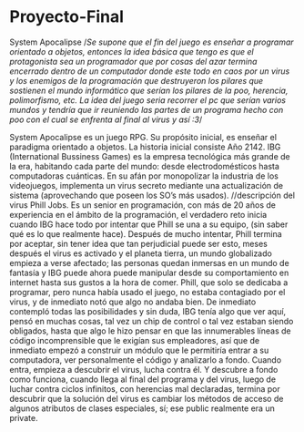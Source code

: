 # Proyecto-Final
System Apocalipse
/*Se supone que el fin del juego es enseñar a programar orientado a objetos, entonces la idea básica que tengo es que el protagonista sea un programador que por cosas del azar termina encerrado dentro de un computador donde este todo en caos por un virus y los enemigos de la programación que destruyeron los pilares que sostienen el mundo informático que serían los pilares de la poo, herencia, polimorfismo, etc.
La idea del juego seria recorrer el pc que serían varios mundos y tendría que ir reuniendo las partes de un programa hecho con poo con el cual se enfrenta al final al virus y así :3*/

System Apocalipse es un juego RPG. Su propósito inicial, es enseñar el paradigma orientado a objetos.
La historia inicial consiste 
Año 2142. IBG (International Bussiness Games) es la empresa tecnológica más grande de la era, habitando cada parte del mundo: desde electrodomésticos hasta computadoras cuánticas. En su afán por monopolizar la industria de los videojuegos, implementa un virus secreto mediante una actualización de sistema (aprovechando que poseen los SO’s  más usados).
//descripción del virus
Phill Jobs. Es un senior en programación, con más de 20 años de experiencia en el ámbito de la programación, el verdadero reto inicia cuando IBG hace todo por intentar que Phill se una a su equipo, (sin saber qué es lo que realmente hace). Después de mucho intentar, Phill termina por aceptar, sin tener idea que tan perjudicial puede ser esto, meses después el virus es activado y el planeta tierra, un mundo globalizado empieza a verse afectado; las personas quedan inmersas en un mundo de fantasía y IBG puede ahora puede manipular desde su comportamiento en internet hasta sus gustos a la hora de comer. Phill, que solo se dedicaba a programar, pero nunca había usado el juego, no estaba contagiado por el virus, y de inmediato notó que algo no andaba bien. 
De inmediato contempló todas las posibilidades y sin duda, IBG tenía algo que ver aquí, pensó en muchas cosas, tal vez un chip de control o tal vez estaban siendo obligados, hasta que algo le hizo pensar en que las innumerables líneas de código incomprensible que le exigían sus empleadores, así que de inmediato empezó a construir un módulo que le permitiría entrar a su computadora, ver personalmente el código y analizarlo a fondo. 
Cuando entra, empieza a descubrir el virus, lucha contra él. Y descubre a fondo como funciona, cuando llega al final del programa y del virus, luego de luchar contra ciclos infinitos, con herencias mal declaradas, termina por descubrir que la solución del virus es cambiar los métodos de acceso de algunos atributos de clases especiales, sí; ese public realmente era un private.

